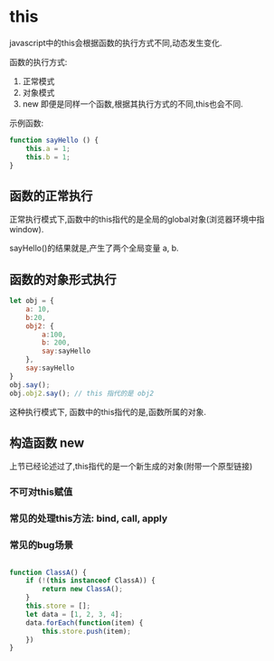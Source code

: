 
# this

javascript中的this会根据函数的执行方式不同,动态发生变化.

函数的执行方式:
1. 正常模式
2. 对象模式
3. new
即便是同样一个函数,根据其执行方式的不同,this也会不同.

示例函数:
```js
function sayHello () {
    this.a = 1;
    this.b = 1;
}
```

## 函数的正常执行
正常执行模式下,函数中的this指代的是全局的global对象(浏览器环境中指window).

sayHello()的结果就是,产生了两个全局变量 a, b.


## 函数的对象形式执行
```js
let obj = {
    a: 10,
    b:20,
    obj2: {
        a:100,
        b: 200,
        say:sayHello    
    },
    say:sayHello
}
obj.say();
obj.obj2.say(); // this 指代的是 obj2
```
这种执行模式下, 函数中的this指代的是,函数所属的对象.


## 构造函数 new
上节已经论述过了,this指代的是一个新生成的对象(附带一个原型链接)




### 不可对this赋值

### 常见的处理this方法: bind, call, apply

### 常见的bug场景

```js

function ClassA() {
    if (!(this instanceof ClassA)) {
        return new ClassA();
    }
    this.store = [];
    let data = [1, 2, 3, 4];
    data.forEach(function(item) {
        this.store.push(item);
    })
}

```